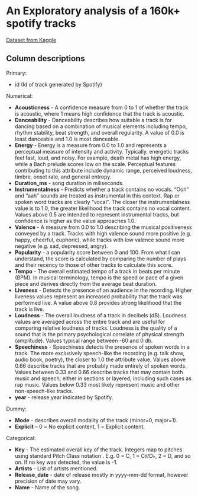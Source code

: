 # An Exploratory analysis of a 160k+ spotify tracks

[Dataset from Kaggle](https://www.kaggle.com/yamaerenay/spotify-dataset-19212020-160k-tracks)

## Column descriptions

Primary:
- id (Id of track generated by Spotify)

Numerical:
- **Acousticness** - A confidence measure from 0 to 1 of whether the track is acoustic, where 1 means high confidence that the track is acoustic.
- **Danceability** - Danceability describes how suitable a track is for dancing based on a combination of musical elements including tempo, rhythm stability, beat strength, and overall regularity. A value of 0.0 is least danceable and 1.0 is most danceable.
- **Energy** - Energy is a measure from 0.0 to 1.0 and represents a perceptual measure of intensity and activity. Typically, energetic tracks feel fast, loud, and noisy. For example, death metal has high energy, while a Bach prelude scores low on the scale. Perceptual features contributing to this attribute include dynamic range, perceived loudness, timbre, onset rate, and general entropy. 
- **Duration_ms** - song duration in miliseconds.
-  **Instrumentalness** - Predicts whether a track contains no vocals. “Ooh” and “aah” sounds are treated as instrumental in this context. Rap or spoken word tracks are clearly “vocal”. The closer the instrumentalness value is to 1.0, the greater likelihood the track contains no vocal content. Values above 0.5 are intended to represent instrumental tracks, but confidence is higher as the value approaches 1.0.
- **Valence** - A measure from 0.0 to 1.0 describing the musical positiveness conveyed by a track. Tracks with high valence sound more positive (e.g. happy, cheerful, euphoric), while tracks with low valence sound more negative (e.g. sad, depressed, angry).
- **Popularity** - a popularity score between 0 and 100. From what I can understand, the score is calculated by comparing the number of plays and their recency to those of other tracks to calculate this score. 
- **Tempo** - The overall estimated tempo of a track in beats per minute (BPM). In musical terminology, tempo is the speed or pace of a given piece and derives directly from the average beat duration. 
- **Liveness** - Detects the presence of an audience in the recording. Higher liveness values represent an increased probability that the track was performed live. A value above 0.8 provides strong likelihood that the track is live.
- **Loudness** - The overall loudness of a track in decibels (dB). Loudness values are averaged across the entire track and are useful for comparing relative loudness of tracks. Loudness is the quality of a sound that is the primary psychological correlate of physical strength (amplitude). Values typical range between -60 and 0 db.
- **Speechiness** - Speechiness detects the presence of spoken words in a track. The more exclusively speech-like the recording (e.g. talk show, audio book, poetry), the closer to 1.0 the attribute value. Values above 0.66 describe tracks that are probably made entirely of spoken words. Values between 0.33 and 0.66 describe tracks that may contain both music and speech, either in sections or layered, including such cases as rap music. Values below 0.33 most likely represent music and other non-speech-like tracks.
- **year** - release year indicated by Spotify.

Dummy:
- **Mode** - describes overall modality of the track (minor=0, major=1).
- **Explicit** – 0 = No explicit content, 1 = Explicit content.

Categorical:
- **Key** - The estimated overall key of the track. Integers map to pitches using standard Pitch Class notation . E.g. 0 = C, 1 = C♯/D♭, 2 = D, and so on. If no key was detected, the value is -1.
- **Artists** - List of artists mentioned.
- **Release_date** - date of release mostly in yyyy-mm-dd format, however precision of date may vary.
- **Name** - Name of the song.
